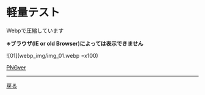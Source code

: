 # 軽量テスト

Webpで圧縮しています

 **※ブラウザ(IE or old Browser)によっては表示できません**

![01](webp_img/img_01.webp =x100)


~~[PNGver](https://git.kasumin.tokyo/png/)~~

 - - -
[戻る](https://git.kasumin.tokyo)
